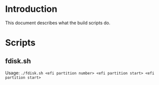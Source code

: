 # Introduction
This document describes what the build scripts do.
# Scripts
## fdisk.sh
Usage:
`./fdisk.sh <efi partition number> <efi partition start> <efi partition start>`
